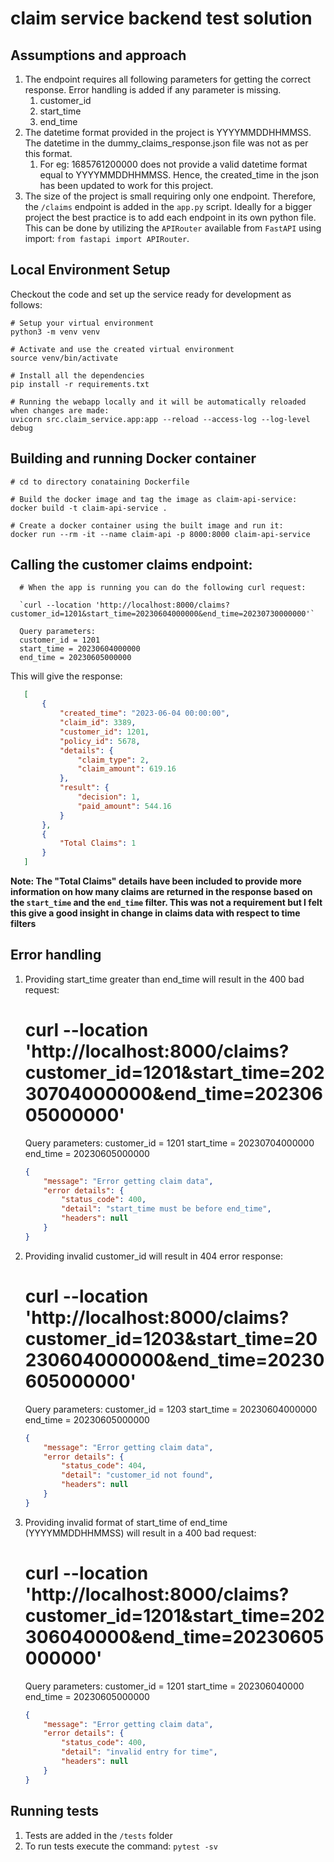 # claim service backend test solution


## Assumptions and approach
1. The endpoint requires all following parameters for getting the correct response. Error handling is added if any parameter is missing. 
   1. customer_id
   2. start_time
   3. end_time
2. The datetime format provided in the project is YYYYMMDDHHMMSS. The datetime in the dummy_claims_response.json file was not as per this format. 
   1. For eg: 1685761200000 does not provide a valid datetime format equal to YYYYMMDDHHMMSS. Hence, the created_time in the json has been updated to work for this project.
3. The size of the project is small requiring only one endpoint. Therefore, the `/claims` endpoint is added in the `app.py` script. Ideally for a bigger project the best practice is to add each endpoint in its own python file. This can be done by utilizing the `APIRouter` available from `FastAPI` using import: `from fastapi import APIRouter`.    

## Local Environment Setup

Checkout the code and set up the service ready for development as follows:

    # Setup your virtual environment
    python3 -m venv venv

    # Activate and use the created virtual environment
    source venv/bin/activate

    # Install all the dependencies
    pip install -r requirements.txt
    
    # Running the webapp locally and it will be automatically reloaded when changes are made:
    uvicorn src.claim_service.app:app --reload --access-log --log-level debug

## Building and running Docker container
    # cd to directory conataining Dockerfile
    
    # Build the docker image and tag the image as claim-api-service:
    docker build -t claim-api-service . 

    # Create a docker container using the built image and run it:  
    docker run --rm -it --name claim-api -p 8000:8000 claim-api-service
    
## Calling the customer claims endpoint:
      # When the app is running you can do the following curl request: 
      
      `curl --location 'http://localhost:8000/claims?customer_id=1201&start_time=20230604000000&end_time=20230730000000'`
      
      Query parameters: 
      customer_id = 1201
      start_time = 20230604000000
      end_time = 20230605000000

   This will give the response: 
```json
   [
       {
           "created_time": "2023-06-04 00:00:00",
           "claim_id": 3389,
           "customer_id": 1201,
           "policy_id": 5678,
           "details": {
               "claim_type": 2,
               "claim_amount": 619.16
           },
           "result": {
               "decision": 1,
               "paid_amount": 544.16
           }
       },
       {
           "Total Claims": 1
       }
   ]
```

**Note: The "Total Claims" details have been included to provide more information on how many claims are returned in the response based on the `start_time` and the `end_time` filter. This was not a requirement but I felt this give a good insight in change in claims data with respect to time filters**

## Error handling

1. Providing start_time greater than end_time will result in the 400 bad request:


      # curl --location 'http://localhost:8000/claims?customer_id=1201&start_time=20230704000000&end_time=20230605000000' 
      Query parameters: 
      customer_id = 1201
      start_time = 20230704000000
      end_time = 20230605000000

   ```json
   {
       "message": "Error getting claim data",
       "error details": {
           "status_code": 400,
           "detail": "start_time must be before end_time",
           "headers": null
       }
   }
   ``` 

2. Providing invalid customer_id will result in 404 error response: 


      # curl --location 'http://localhost:8000/claims?customer_id=1203&start_time=20230604000000&end_time=20230605000000' 
      Query parameters: 
      customer_id = 1203
      start_time = 20230604000000
      end_time = 20230605000000

   ```json
   {
       "message": "Error getting claim data",
       "error details": {
           "status_code": 404,
           "detail": "customer_id not found",
           "headers": null
       }
   }
   ``` 
3. Providing invalid format of start_time of end_time (YYYYMMDDHHMMSS) will result in a 400 bad request: 


      # curl --location 'http://localhost:8000/claims?customer_id=1201&start_time=202306040000&end_time=20230605000000' 
      Query parameters: 
      customer_id = 1201
      start_time  = 202306040000
      end_time    = 20230605000000

   ```json
   {
       "message": "Error getting claim data",
       "error details": {
           "status_code": 400,
           "detail": "invalid entry for time",
           "headers": null
       }
   }
   ``` 



## Running tests

1. Tests are added in the `/tests` folder
2. To run tests execute the command: 
   `pytest -sv`